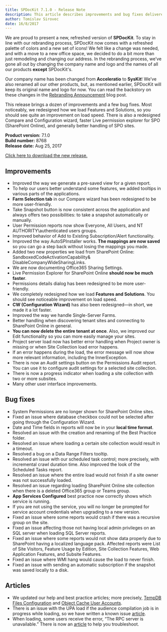 ```yaml
---
title: SPDocKit 7.1.0 - Release Note
description: This article describes improvements and bug fixes delivered in SPDocKit 7.1.0
author: Tomislav Sirovec
date: 16/8/2017
---
```


We are proud to present a new, refreshed version of __SPDocKit__. To stay in line with our rebranding process, SPDocKit now comes with a refreshed palette of colors and a new set of icons! We felt like a change was needed, and with a move to a new office space, we decided to do a bit more than just remodeling and changing our address. In the rebranding process, we’ve gone all out by changing the company name and logo and the names of all our products __except__ SPDocKit's.  

Our company name has been changed from __Acceleratio__ to __SysKit__! We’ve also renamed all our other products, but, as mentioned earlier, SPDocKit will keep its original name and logo for now. You can read the backstory on these changes in the [Rebranding Announcement]() blog post.  

This release brings a dozen of improvements and a few bug fixes. Most noticeably, we redesigned how we load Features and Solutions, so you should see quite an improvement on load speed. There is also a redesigned Compare and Configuration wizard, faster Live permission explorer for SPO (SharePoint Online), and generally better handling of SPO sites.  

__Product version:__ 7.1.0  
__Build number:__ 8768      
__Release date:__  Aug 25, 2017

[Click here to download the new release.](https://www.spdockit.com/downloads/)

## Improvements
* Improved the way we generate a pre-saved view for a given report.
* To help our users better understand some features, we added tooltips in various parts of the applications. 
* __Farm Selection tab__ in our Compare wizard has been redesigned to be more user-friendly.
* Take Snapshot button is now consistent across the application and always offers two possibilities: to take a snapshot automatically or manually.
* User Permission reports now show Everyone, All Users, and NT AUTHORITY\authenticated users groups.
* Improved behavior of Add to Existing Subscription/Alert functionality.
* Improved the way AutoSPInstaller works. __The mappings are now saved__ so you can go a step back without losing the mappings you made. 
* Added two new properties we load from SharePoint Online: SandboxedCodeActivationCapability&
DisableCompanyWideSharingLinks.
* We are now documenting Office365 Sharing Settings.
* Live Permission Explorer for SharePoint Online __should now be much faster__. 
* Permissions details dialog has been redesigned to be more user-friendly. 
* We completely redesigned how we load __Features and Solutions__. You should see noticeable improvement on load speed.
* __CW (Configuration Wizard)__ has also been redesigned—in short, we made it a lot faster. 
* Improved the way we handle Single-Server Farms.
* Better handling when discovering tenant sites and connecting to SharePoint Online in general.
* __You can now delete the entire tenant at once__. Also, we improved our Edit functionality so you can more easily manage your sites. 
* Project server load now has better error handling when Project owner is missing or when Site Collection load error happens. 
* If an error happens during the load, the error message will now show more relevant information, including the InnerException. 
* There is now an Audit settings button on the Permissions Audit report. You can use it to configure audit settings for a selected site collection. 
* There is now a progress indicator when loading a site collection with two or more subsites.
* Many other user interface improvements.

## Bug fixes


* System Permissions are no longer shown for SharePoint Online sites.
* Fixed an issue where database checkbox could not be selected after going through the Configuration Wizard.
* Date and Time fields in reports will now be in your __local time format__. 
* Resolved an issue with the creation and renaming of the Best Practice folder. 
* Resolved an issue where loading a certain site collection would result in a timeout.
* Resolved a bug on a Data Range Filters tooltip.
* Resolved an issue with our scheduled task control; more precisely, with incremental crawl duration time. Also improved the look of the Scheduled Tasks report. 
* Resolved an issue where the entire load would not finish if a site owner was not successfully loaded.
* Resolved an issue regarding loading SharePoint Online site collection when there is a deleted Office365 group or Teams group.
* __App Services Configured__ best practice now correctly shows which service is running.
* If you are not using the service, you will no longer be prompted for service account credentials when upgrading to a new version. 
* Fixed an issue where some reports would crash if there was a recursive group on the site. 
* Fixed an issue affecting those not having local admin privileges on an SQL server when loading SQL Server reports. 
* Fixed an issue where some reports would not show data properly due to SharePoint having a localized language pack. Affected reports were List of Site Visitors, Feature Usage by Edition, Site Collection Features, Web Application Features, and Subsite Features.
* Fixed an issue where WMI hang would cause the load to never finish. 
* Fixed an issue with sending an automatic subscription if the snapshot was saved locally to a disk. 

## Articles

* We updated our help and best practice articles; more precisely, [TempDB Files Configuration](http://docs.syskit.com/bp/v1/databases/tempdb/files-configuration/) and [Object Cache User Accounts](http://docs.syskit.com/bp/v1/web-applications/caching/object-cache-user-accounts/). 
* There is an issue with the UPA load if the audience compilation job is in progress while loading, so we have written a known issue [article](#internal/known-issues/spdockit-reporting-upa-changes).
* When loading, some users receive the error, “The RPC server is unavailable.” There is now an [article](https://docs.syskit.com/spdockit/v7/faq/troubleshooting/rpc-server-unavailable/) to help you troubleshoot.